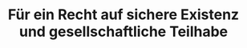 ---
layout: blog
category: blog
title: Für ein Recht auf sichere Existenz und gesellschaftliche Teilhabe
summary: 
image: sichereexistenz.png
tags: [Soziales]
---